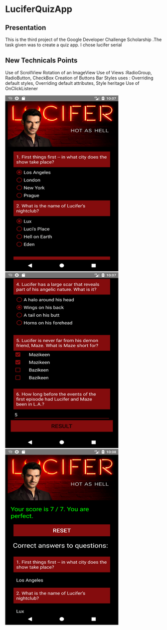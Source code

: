 # LuciferQuizApp
## Presentation
This is the third project of the Google Developer Challenge Scholarship .The task given was to create a quiz app. I chose lucifer serial

## New Technicals Points 
Use of ScrollView
Rotation of an ImageView
Use of Views :RadioGroup, RadioButton, CheckBox
Creation of Buttons Bar
Styles uses : Overriding default styles, Overriding default attributes, Style heritage
Use of OnClickListener
 
 <img src="/screenshots/Screenshot1.png" width="363" height="564"><img src="/screenshots/Screenshot2.png" width="363" height="564"><img src="/screenshots/Screenshot3.png" width="363" height="564">
 
 
 
 
